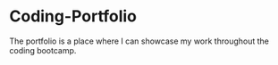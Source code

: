 # Coding-Portfolio
The portfolio is a place where I can showcase my work throughout the coding bootcamp.
